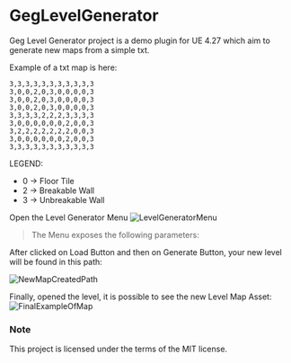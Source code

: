 # GegLevelGenerator

Geg Level Generator project is a demo plugin for UE 4.27 which aim to generate 
new maps from a simple txt.

Example of a txt map is here:
```
3,3,3,3,3,3,3,3,3,3,3
3,0,0,2,0,3,0,0,0,0,3
3,0,0,2,0,3,0,0,0,0,3
3,0,0,2,0,3,0,0,0,0,3
3,3,3,3,2,2,2,3,3,3,3
3,0,0,0,0,0,0,2,0,0,3
3,2,2,2,2,2,2,2,0,0,3
3,0,0,0,0,0,0,2,0,0,3
3,3,3,3,3,3,3,3,3,3,3
```

LEGEND:
- 0 -> Floor Tile
- 2 -> Breakable Wall
- 3 -> Unbreakable Wall

Open the Level Generator Menu
![LevelGeneratorMenu](https://user-images.githubusercontent.com/18500631/176996185-8264862f-a048-4d70-83b9-d5d9cb2fe61b.jpg)

> The Menu exposes the following parameters:


After clicked on Load Button and then on Generate Button, your new level will be found in this path:

![NewMapCreatedPath](https://user-images.githubusercontent.com/18500631/176996193-bf71890b-cdd3-4cae-822a-529a6907bd4c.jpg)


Finally, opened the level, it is possible to see the new Level Map Asset:
![FinalExampleOfMap](https://user-images.githubusercontent.com/18500631/176996170-19a4528d-cd5c-4260-a0b1-7121be342bc8.jpg)


### Note
This project is licensed under the terms of the MIT license.
